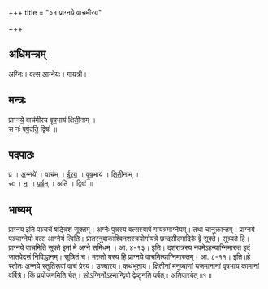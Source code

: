 +++
title = "०१ प्राग्नये वाचमीरय"

+++
## अधिमन्त्रम्
अग्निः। वत्स आग्नेयः। गायत्री।

## मन्त्रः
प्राग्नये॒ वाच॑मीरय वृष॒भाय॑ क्षिती॒नाम् ।  
स नः॑ पर्ष॒दति॒ द्विषः॑ ॥

## पदपाठः
प्र । अ॒ग्नये॑ । वाच॑म् । ई॒र॒य॒ । वृ॒ष॒भाय॑ । क्षि॒ती॒नाम् ।  
सः । नः॒ । प॒र्ष॒त् । अति॑ । द्विषः॑ ॥

## भाष्यम्
प्राग्नय इति पञ्चर्चं षट्त्रिंशं सूक्तम्। अग्नेः पुत्रस्य वत्सस्यार्षं गायत्रमाग्नेयम्। तथा चानुक्रान्तम्। प्राग्नये पञ्चाग्नेयो वत्स आग्नेयं त्विति। प्रातरनुवाकाश्विनशस्त्रयोर्गायत्रे छन्दसीदमादिके द्वे सूक्ते। सूत्र्यते हि। प्राग्नये वाचमिति सूक्ते इमां मे अग्ने समिधम् । आ. ४-१३। इति। दशरात्रस्य नवमेऽहन्याग्निमारुत इदं जातवेदसं निविद्धानम्। सूत्रितं च। मरुतो यस्य हि प्राग्नये वाचमित्याग्निमारुतम्। आ. ८-११। इति॥हे स्तोतः अग्नये स्तुतिरूपां वाचं प्रेरय। उच्चारय। कथंभूताय। क्षितीनां मनुष्याणां यजमानानां वृषभाय कामानां वर्षित्रे। किं प्रयोजनमिति चेत्। सोऽग्निर्नोऽस्मान्द्विषो द्वेष्टॄनति पर्षत्। अतिपारयेत्॥१॥